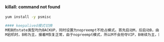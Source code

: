 #### killall: command not found
```bash
yum install -y psmisc

#### keepalived模式切换
M和B的state类型均为BACKUP，同时设置为nopreempt不抢占模式。首先启动M，后启动B，由于M的优先级为100，B不会抢占VIP；
M宕机时，B称为主，接着M恢复正常，由于nopreempt模式，所以M不会抢夺VIP，B继续为主，防止频繁切换VIP所在的主机。
